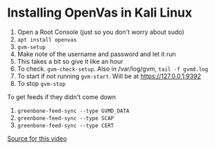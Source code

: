 # Installing OpenVas in Kali Linux

1. Open a Root Console (just so you don't worry about sudo)
2. `apt install openvas`
3. `gvm-setup`
4. Make note of the username and password and let it run
5. This takes a bit so give it like an hour
6. To check.  `gvm-check-setup`.   Also in /var/log/gvm, `tail -f gvmd.log`
7. To start if not running `gvm-start`.  Will be at https://127.0.0.1:9392
8. To stop `gvm-stop`

To get feeds if they didn't come down
1. `greenbone-feed-sync --type GVMD_DATA`
2. `greenbone-feed-sync --type SCAP`
3. `greenbone-feed-sync --type CERT`


[Source for this video](https://youtu.be/ZJcEWx9mlng)
